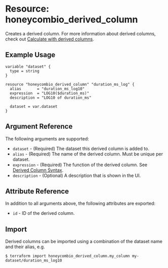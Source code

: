 # Resource: honeycombio_derived_column

Creates a derived column. For more information about derived columns, check out [Calculate with derived columns](https://docs.honeycomb.io/working-with-your-data/customizing-your-query/derived-columns/).

## Example Usage

```hcl
variable "dataset" {
  type = string
}

resource "honeycombio_derived_column" "duration_ms_log" { 
  alias       = "duration_ms_log10"
  expression  = "LOG10($duration_ms)"
  description = "LOG10 of duration_ms"

  dataset = var.dataset
}
```

## Argument Reference

The following arguments are supported:

* `dataset` - (Required) The dataset this derived column is added to.
* `alias` - (Required) The name of the derived column. Must be unique per dataset.
* `expression` - (Required) The function of the derived column. See [Derived Column Syntax](https://docs.honeycomb.io/working-with-your-data/customizing-your-query/derived-columns/#derived-column-syntax).
* `description` - (Optional) A description that is shown in the UI.

## Attribute Reference

In addition to all arguments above, the following attributes are exported:

* `id` - ID of the derived column.

## Import

Derived columns can be imported using a combination of the dataset name and their alias, e.g.

```
$ terraform import honeycombio_derived_column.my_column my-dataset/duration_ms_log10
```
